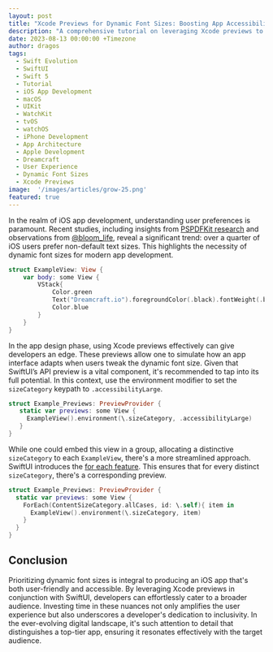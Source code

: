 ```yaml
---
layout: post
title: "Xcode Previews for Dynamic Font Sizes: Boosting App Accessibility for 25% of iOS Users"
description: "A comprehensive tutorial on leveraging Xcode previews to optimize dynamic font sizes in iOS apps, thereby enhancing user engagement."
date: 2023-08-13 00:00:00 +Timezone
author: dragos
tags:
  - Swift Evolution
  - SwiftUI
  - Swift 5
  - Tutorial
  - iOS App Development
  - macOS
  - UIKit
  - WatchKit
  - tvOS
  - watchOS
  - iPhone Development
  - App Architecture
  - Apple Development
  - Dreamcraft
  - User Experience
  - Dynamic Font Sizes
  - Xcode Previews
image:  '/images/articles/grow-25.png'
featured: true
---
```


In the realm of iOS app development, understanding user preferences is paramount. Recent studies, including insights from [PSPDFKit research](https://twitter.com/steipete/status/1052589183225815040?lang=en) and observations from [@bloom_life](https://twitter.com/Apokrupto/status/1098917839073931264), reveal a significant trend: over a quarter of iOS users prefer non-default text sizes. This highlights the necessity of dynamic font sizes for modern app development.

<!-- more -->

```swift
struct ExampleView: View {
    var body: some View {
        VStack{
            Color.green
            Text("Dreamcraft.io").foregroundColor(.black).fontWeight(.black)
            Color.blue
        }
    }
}
```

In the app design phase, using Xcode previews effectively can give developers an edge. These previews allow one to simulate how an app interface adapts when users tweak the dynamic font size. Given that SwiftUI’s API preview is a vital component, it's recommended to tap into its full potential. In this context, use the environment modifier to set the `sizeCategory` keypath to `.accessibilityLarge`.

```swift
struct Example_Previews: PreviewProvider {
   static var previews: some View {
     ExampleView().environment(\.sizeCategory, .accessibilityLarge)
   }
}
```

While one could embed this view in a group, allocating a distinctive `sizeCategory` to each `ExampleView`, there's a more streamlined approach. SwiftUI introduces the [for each feature](https://dreamcraft.io/posts/model-for-list-swiftui). This ensures that for every distinct `sizeCategory`, there's a corresponding preview.

```swift
struct Example_Previews: PreviewProvider {
  static var previews: some View {
    ForEach(ContentSizeCategory.allCases, id: \.self){ item in
      ExampleView().environment(\.sizeCategory, item)
    }
  }
}
```

## Conclusion

Prioritizing dynamic font sizes is integral to producing an iOS app that's both user-friendly and accessible. By leveraging Xcode previews in conjunction with SwiftUI, developers can effortlessly cater to a broader audience. Investing time in these nuances not only amplifies the user experience but also underscores a developer's dedication to inclusivity. In the ever-evolving digital landscape, it's such attention to detail that distinguishes a top-tier app, ensuring it resonates effectively with the target audience.
